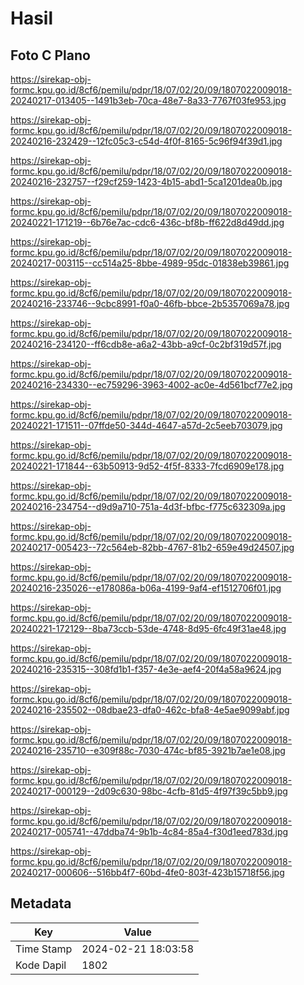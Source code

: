 # Hasil

## Foto C Plano

https://sirekap-obj-formc.kpu.go.id/8cf6/pemilu/pdpr/18/07/02/20/09/1807022009018-20240217-013405--1491b3eb-70ca-48e7-8a33-7767f03fe953.jpg

https://sirekap-obj-formc.kpu.go.id/8cf6/pemilu/pdpr/18/07/02/20/09/1807022009018-20240216-232429--12fc05c3-c54d-4f0f-8165-5c96f94f39d1.jpg

https://sirekap-obj-formc.kpu.go.id/8cf6/pemilu/pdpr/18/07/02/20/09/1807022009018-20240216-232757--f29cf259-1423-4b15-abd1-5ca1201dea0b.jpg

https://sirekap-obj-formc.kpu.go.id/8cf6/pemilu/pdpr/18/07/02/20/09/1807022009018-20240221-171219--6b76e7ac-cdc6-436c-bf8b-ff622d8d49dd.jpg

https://sirekap-obj-formc.kpu.go.id/8cf6/pemilu/pdpr/18/07/02/20/09/1807022009018-20240217-003115--cc514a25-8bbe-4989-95dc-01838eb39861.jpg

https://sirekap-obj-formc.kpu.go.id/8cf6/pemilu/pdpr/18/07/02/20/09/1807022009018-20240216-233746--9cbc8991-f0a0-46fb-bbce-2b5357069a78.jpg

https://sirekap-obj-formc.kpu.go.id/8cf6/pemilu/pdpr/18/07/02/20/09/1807022009018-20240216-234120--ff6cdb8e-a6a2-43bb-a9cf-0c2bf319d57f.jpg

https://sirekap-obj-formc.kpu.go.id/8cf6/pemilu/pdpr/18/07/02/20/09/1807022009018-20240216-234330--ec759296-3963-4002-ac0e-4d561bcf77e2.jpg

https://sirekap-obj-formc.kpu.go.id/8cf6/pemilu/pdpr/18/07/02/20/09/1807022009018-20240221-171511--07ffde50-344d-4647-a57d-2c5eeb703079.jpg

https://sirekap-obj-formc.kpu.go.id/8cf6/pemilu/pdpr/18/07/02/20/09/1807022009018-20240221-171844--63b50913-9d52-4f5f-8333-7fcd6909e178.jpg

https://sirekap-obj-formc.kpu.go.id/8cf6/pemilu/pdpr/18/07/02/20/09/1807022009018-20240216-234754--d9d9a710-751a-4d3f-bfbc-f775c632309a.jpg

https://sirekap-obj-formc.kpu.go.id/8cf6/pemilu/pdpr/18/07/02/20/09/1807022009018-20240217-005423--72c564eb-82bb-4767-81b2-659e49d24507.jpg

https://sirekap-obj-formc.kpu.go.id/8cf6/pemilu/pdpr/18/07/02/20/09/1807022009018-20240216-235026--e178086a-b06a-4199-9af4-ef1512706f01.jpg

https://sirekap-obj-formc.kpu.go.id/8cf6/pemilu/pdpr/18/07/02/20/09/1807022009018-20240221-172129--8ba73ccb-53de-4748-8d95-6fc49f31ae48.jpg

https://sirekap-obj-formc.kpu.go.id/8cf6/pemilu/pdpr/18/07/02/20/09/1807022009018-20240216-235315--308fd1b1-f357-4e3e-aef4-20f4a58a9624.jpg

https://sirekap-obj-formc.kpu.go.id/8cf6/pemilu/pdpr/18/07/02/20/09/1807022009018-20240216-235502--08dbae23-dfa0-462c-bfa8-4e5ae9099abf.jpg

https://sirekap-obj-formc.kpu.go.id/8cf6/pemilu/pdpr/18/07/02/20/09/1807022009018-20240216-235710--e309f88c-7030-474c-bf85-3921b7ae1e08.jpg

https://sirekap-obj-formc.kpu.go.id/8cf6/pemilu/pdpr/18/07/02/20/09/1807022009018-20240217-000129--2d09c630-98bc-4cfb-81d5-4f97f39c5bb9.jpg

https://sirekap-obj-formc.kpu.go.id/8cf6/pemilu/pdpr/18/07/02/20/09/1807022009018-20240217-005741--47ddba74-9b1b-4c84-85a4-f30d1eed783d.jpg

https://sirekap-obj-formc.kpu.go.id/8cf6/pemilu/pdpr/18/07/02/20/09/1807022009018-20240217-000606--516bb4f7-60bd-4fe0-803f-423b15718f56.jpg


## Metadata

| Key        | Value               |
| ---------- | ------------------- |
| Time Stamp | 2024-02-21 18:03:58 |
| Kode Dapil | 1802                |



